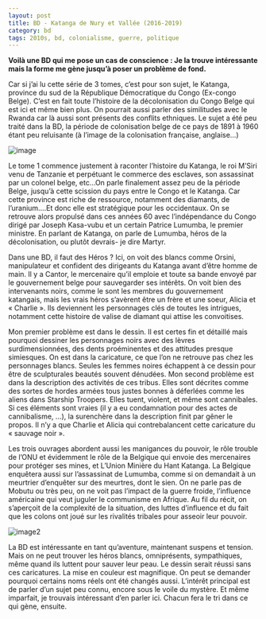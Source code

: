 ```yaml
---
layout: post
title: BD - Katanga de Nury et Vallée (2016-2019)
category: bd
tags: 2010s, bd, colonialisme, guerre, politique
---
```


**Voilà une BD qui me pose un cas de conscience : Je la trouve intéressante mais la forme me gène jusqu’à poser un problème de fond.**

Car si j’ai lu cette série de 3 tomes, c’est pour son sujet, le Katanga, province du sud de la République Démocratique du Congo (Ex-congo Belge). C’est en fait toute l’histoire de la décolonisation du Congo Belge qui est ici et même bien plus. On pourrait aussi parler des similitudes avec le Rwanda car là aussi sont présents des conflits ethniques. Le sujet a été peu traité dans la BD, la période de colonisation belge de ce pays de 1891 à 1960 étant peu reluisante (à l’image de la colonisation française, anglaise…)

![image](https://filedn.eu/llqi9IBxlYouGRXYG2xlROb/img/2020/katanga1.jpg)

Le tome 1 commence justement à raconter l’histoire du Katanga, le roi M’Siri venu de Tanzanie et perpétuant le commerce des esclaves, son assassinat par un colonel belge, etc…On parle finalement assez peu de la période Belge, jusqu’à cette scission du pays entre le Congo et le Katanga. Car cette province est riche de ressource, notamment des diamants, de l’uranium….Et donc elle est stratégique pour les occidentaux. On se retrouve alors propulsé dans ces années 60 avec l’indépendance du Congo dirigé par Joseph Kasa-vubu et un certain Patrice Lumumba, le premier ministre. En parlant de Katanga, on parle de Lumumba, héros de la décolonisation, ou plutôt devrais- je dire Martyr.

Dans une BD, il faut des Héros ? Ici, on voit des blancs comme Orsini, manipulateur et confident des dirigeants du Katanga avant d’être homme de main. Il y a Cantor, le mercenaire qu’il emploie et toute sa bande envoyé par le gouvernement belge pour sauvegarder ses intérêts. On voit bien des intervenants noirs, comme le sont les membres du gouvernement katangais, mais les vrais héros s’avèrent être un frère et une soeur, Alicia et « Charlie ». Ils deviennent les personnages clés de toutes les intrigues, notamment cette histoire de valise de diamant qui attise les convoitises.

Mon premier problème est dans le dessin. Il est certes fin et détaillé mais pourquoi dessiner les personnages noirs avec des lèvres surdimensionnées, des dents proéminentes et des attitudes presque simiesques. On est dans la caricature, ce que l’on ne retrouve pas chez les personnages blancs. Seules les femmes noires échappent à ce dessin pour être de sculpturales beautés souvent dénudées. Mon second problème est dans la description des activités de ces tribus. Elles sont décrites comme des sortes de hordes armées tous justes bonnes à déferlées comme les aliens dans Starship Troopers. Elles tuent, violent, et même sont cannibales. Si ces éléments sont vraies (il y a eu condamnation pour des actes de cannibalisme, …), la surenchère dans la description finit par gêner le propos. Il n’y a que Charlie et Alicia qui contrebalancent cette caricature du « sauvage noir ».

Les trois ouvrages abordent aussi les manigances du pouvoir, le rôle trouble de l’ONU et évidemment le rôle de la Belgique qui envoie des mercenaires pour protéger ses mines, et L’Union Minière du Hant Katanga. La Belgique enquêtera aussi sur l’assassinat de Lumumba, comme si on demandait à un meurtrier d’enquêter sur des meurtres, dont le sien. On ne parle pas de Mobutu ou très peu, on ne voit pas l’impact de la guerre froide, l’influence américaine qui veut juguler le communisme en Afrique. Au fil du récit, on s’aperçoit de la complexité de la situation, des luttes d’influence et du fait que les colons ont joué sur les rivalités tribales pour asseoir leur pouvoir.

![image2](https://filedn.eu/llqi9IBxlYouGRXYG2xlROb/img/2020/katanga2.jpg)

La BD est intéressante en tant qu’aventure, maintenant suspens et tension. Mais on ne peut trouver les héros blancs, omniprésents, sympathiques, même quand ils luttent pour sauver leur peau. Le dessin serait réussi sans ces caricatures. La mise en couleur est magnifique. On peut se demander pourquoi certains noms réels ont été changés aussi. L’intérêt principal est de parler d’un sujet peu connu, encore sous le voile du mystère. Et même imparfait, je trouvais intéressant d’en parler ici. Chacun fera le tri dans ce qui gène, ensuite.
